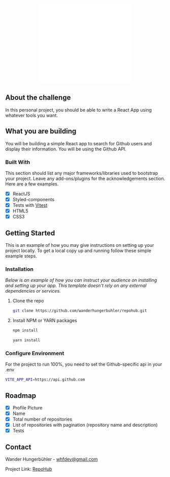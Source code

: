 <!-- PROJECT LOGO -->
<br />
<div align="center">
  <a href="https://github.com/wanderhungerbuhler/">
    <img src="src/assets/logo-repohub.svg" alt="Logo" width="300" height="250">
  </a>
</div>

<!-- ABOUT THE CHALLENGE -->
## About the challenge

In this personal project, you should be able to write a React App using whatever tools you want.

## What you are building

You will be building a simple React app to search for Github users and display their information.
You will be using the Github API.


### Built With

This section should list any major frameworks/libraries used to bootstrap your project. Leave any add-ons/plugins for the acknowledgements section. Here are a few examples.

- [x] ReactJS
- [x] Styled-components
- [x] Tests with [Vitest](https://vitest.dev)
- [x] HTML5
- [x] CSS3

<!-- GETTING STARTED -->
## Getting Started

This is an example of how you may give instructions on setting up your project locally.
To get a local copy up and running follow these simple example steps.

### Installation

_Below is an example of how you can instruct your audience on installing and setting up your app. This template doesn't rely on any external dependencies or services._

1. Clone the repo

   ```sh
   git clone https://github.com/wanderhungerbuhler/repohub.git
   ```
2. Install NPM or YARN packages

   ```sh
   npm install
   ```
   ```sh
   yarn install
   ```

### Configure Environment
For the project to run 100%, you need to set the Github-specific api in your .env

   ```sh
   VITE_APP_API=https://api.github.com
   ```

<!-- ROADMAP -->
## Roadmap

- [x] Profile Picture
- [x] Name
- [x] Total number of repositories
- [x] List of repositories with pagination (repository name and description)
- [x] Tests

<!-- CONTACT -->
## Contact

Wander Hungerbühler - whfdev@gmail.com

Project Link: [RepoHub](https://reposhub.vercel.app)
